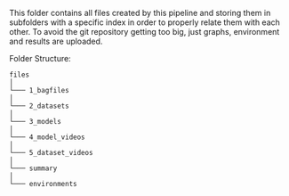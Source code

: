 This folder contains all files created by this pipeline and storing them in subfolders
with a specific index in order to properly relate them with each other. To avoid
the git repository getting too big, just graphs, environment and results are 
uploaded.

Folder Structure:
```
files
│  
└─── 1_bagfiles
│  
└─── 2_datasets
│  
└─── 3_models
│
└─── 4_model_videos
│
└─── 5_dataset_videos
│
└─── summary
│
└─── environments
```